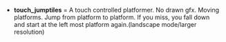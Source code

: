 + <b>touch_jumptiles</b> = A touch controlled platformer. No drawn gfx. Moving platforms. Jump from platform to platform. 
If you miss, you fall down and start at the left most platform again.(landscape mode/larger resolution)<br>
